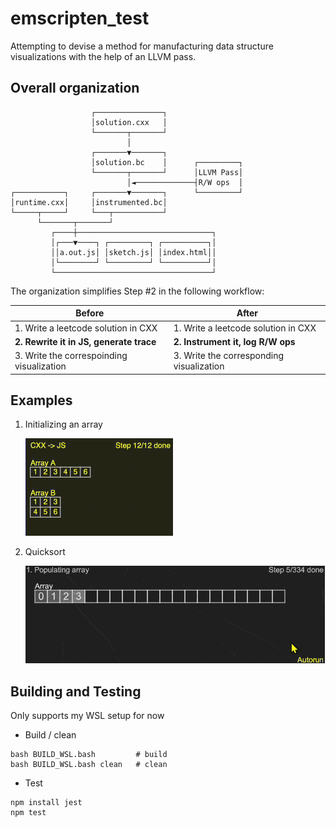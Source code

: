 # emscripten_test

Attempting to devise a method for manufacturing data structure visualizations with the help of an LLVM pass.


## Overall organization
```plaintext
                  ┌───────────────┐                 
                  │solution.cxx   │                 
                  └───────┬───────┘                 
                          │                         
                  ┌───────▼───────┐                 
                  │solution.bc    │      ┌─────────┐
                  └───────┬───────┘      │LLVM Pass│
                          │◄─────────────┤R/W ops  │
┌───────────┐     ┌───────▼───────┐      └─────────┘
│runtime.cxx│     │instrumented.bc│                 
└─────┬─────┘     └───┬───────────┘                 
      └───────┬───────┘                             
         ┌────┼──────────────────────────────┐      
         │┌───▼────┐ ┌─────────┐ ┌──────────┐│      
         ││a.out.js│ │sketch.js│ │index.html││      
         │└────────┘ └─────────┘ └──────────┘│      
         └───────────────────────────────────┘      
```

The organization simplifies Step #2 in the following workflow:

|Before                                   |After                                   |
|-----------------------------------------|----------------------------------------|
|1. Write a leetcode solution in CXX      |1. Write a leetcode solution in CXX     |
|**2. Rewrite it in JS, generate trace**  |**2. Instrument it, log R/W ops**       |
|3. Write the correspoinding visualization|3. Write the corresponding visualization|

## Examples

1. Initializing an array

    ![Convert 1D array to 2D](./images/convert1darrayto2d.gif)

2. Quicksort

    ![Quicksort](./images/quicksort.gif)

## Building and Testing

Only supports my WSL setup for now

- Build / clean

```
bash BUILD_WSL.bash         # build
bash BUILD_WSL.bash clean   # clean
```

- Test

```
npm install jest
npm test
```